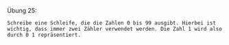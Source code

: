 Übung 25:

    Schreibe eine Schleife, die die Zahlen 0 bis 99 ausgibt. Hierbei ist wichtig, dass immer zwei Zähler verwendet werden. Die Zahl 1 wird also durch 0 1 repräsentiert.